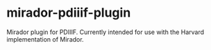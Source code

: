 # mirador-pdiiif-plugin

Mirador plugin for PDIIIF. Currently intended for use with the Harvard implementation of Mirador.
